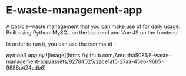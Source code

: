 # E-waste-management-app
<p> A basic e-waste management that you can make use of for daily usage. Built using Python-MySQL on the backend and Vue JS on the frontend
</p>

<p>In order to run it, you can use the command -</p>
<em>python3 app.py</em>
![image](https://github.com/Amrutha5081/E-waste-management-app/assets/92784025/2ace1af5-27aa-45eb-96b5-9886a424cdb6)
